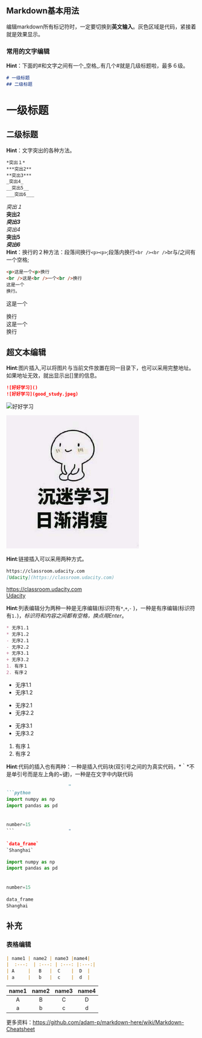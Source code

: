 ## Markdown基本用法
编辑markdown所有标记符时，一定要切换到**英文输入**。灰色区域是代码，紧接着就是效果显示。
### 常用的文字编辑
**Hint**：下面的#和文字之间有一个_空格_.有几个#就是几级标题啦，最多６级。
```markdown
# 一级标题
## 二级标题
```
# 一级标题　
## 二级标题
**Hint**：文字突出的各种方法。
```markdown
*突出１*
***突出2**
**突出3***
_突出4_
__突出5__
___突出6___
```
*突出１*  
**突出2**  
***突出3***  
_突出4_  
__突出5__  
___突出6___  
**Hint**：换行的２种方法：段落间换行`<p><p>`;段落内换行`<br /><br />`br与/之间有一个空格; 
```markdown
<p>这是一个<p>换行
<br />这是<br />一个<br />换行
这是一个　　
换行。
```
<p>这是一个<p>换行
<br />这是一个<br />换行　　

## 超文本编辑
**Hint**:图片插入,可以将图片与当前文件放置在同一目录下，也可以采用完整地址。如果地址无效，就出显示出[]里的信息。
```markdown
![好好学习]()
![好好学习](good_study.jpeg)
```
![好好学习]()

![好好学习](good_study.jpeg)

**Hint**:链接插入可以采用两种方式。
```markdown
https://classroom.udacity.com
[Udacity](https://classroom.udacity.com)
```
https://classroom.udacity.com  
[Udacity](https://classroom.udacity.com)

**Hint**:列表编辑分为两种一种是无序编辑(标识符有`*`,`+`,`-` )，一种是有序编辑(标识符有`1.`)，*标识符和内容之间都有空格，换点用Enter*。

```markdown
* 无序1.1
* 无序1.2
- 无序2.1
- 无序2.2
+ 无序3.1
+ 无序3.2
1. 有序１
2. 有序２ 
```
* 无序1.1
* 无序1.2


- 无序2.1
- 无序2.2


+ 无序3.1
+ 无序3.2


1. 有序１
2. 有序２

**Hint**:代码的插入也有两种：一种是插入代码块(双引号之间的为真实代码，*｀*不是单引号而是左上角的~键)，一种是在文字中内联代码
```markdown
                       "
```python
import numpy as np
import pandas as pd


number=15
```                    "

`data_frame`
`Shanghai`
```
```python
import numpy as np
import pandas as pd


number=15
```  
`data_frame`  
`Shanghai`  

## 补充
### 表格编辑
```markdown
| name1 | name2 | name3 |name4|
|  :---:  | :---: | :---: |:---:|
| A     |   B   |  C    |  D  |
| a     |   b   |  c    |  d  |
```
| name1 | name2 | name3 |name4|
|  :---:  | :---: | :---: |:---:|
| A     |   B   |  C    |  D  |
| a     |   b   |  c    |  d  |　　

更多资料：https://github.com/adam-p/markdown-here/wiki/Markdown-Cheatsheet


